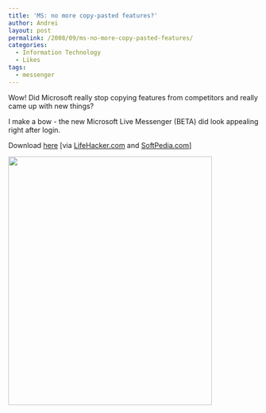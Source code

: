 ```yaml
---
title: 'MS: no more copy-pasted features?'
author: Andrei
layout: post
permalink: /2008/09/ms-no-more-copy-pasted-features/
categories:
  - Information Technology
  - Likes
tags:
  - messenger
---
```

Wow! Did Microsoft really stop copying features from competitors and really came up with new things?

I make a bow - the new Microsoft Live Messenger (BETA) did look appealing right after login.

Download [here][1] [via [LifeHacker.com][2] and [SoftPedia.com][3]]

<img class="alignnone" src="http://news.softpedia.com/images/news2/Windows-Live-Messenger-9-0-2009-Beta-Build-14-0-5027-908-3.jpg" alt="" width="410" height="500" />

 [1]: http://download.live.com/default.aspx?wa=wsignin1.0
 [2]: http://lifehacker.com/5051509/whats-new-in-the-windows-live-wave-betas
 [3]: http://news.softpedia.com/news/Windows-Live-Messenger-9-0-2009-Beta-Build-14-0-5027-908-93698.shtml
